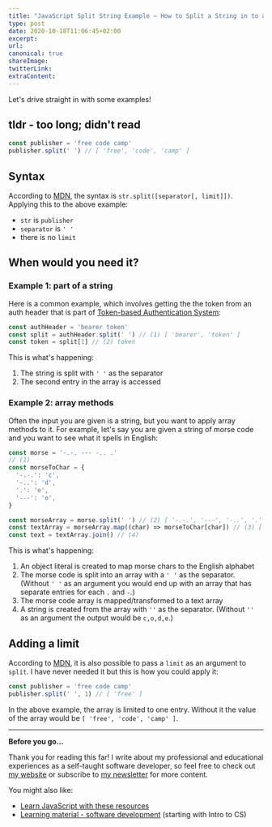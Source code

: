 ```yaml
---
title: "JavaScript Split String Example – How to Split a String in to an Array in JS"
type: post
date: 2020-10-18T11:06:45+02:00
excerpt: 
url: 
canonical: true
shareImage:
twitterLink:
extraContent:
---
```


<!--more-->
<!-- og:description -->

Let's drive straight in with some examples!

## tldr - too long; didn't read

```javascript
const publisher = 'free code camp'
publisher.split(' ') // [ 'free', 'code', 'camp' ]
```

## Syntax

According to [MDN](https://developer.mozilla.org/en-US/docs/Web/JavaScript/Reference/Global_Objects/String/split), the syntax is `str.split([separator[, limit]])`. Applying this to the above example:

- `str` is `publisher`
- `separator` is `' '`
- there is no `limit`

## When would you need it?

### Example 1: part of a string

Here is a common example, which involves getting the the token from an auth header that is part of [Token-based Authentication System](https://www.okta.com/identity-101/what-is-token-based-authentication/):

```javascript
const authHeader = 'bearer token'
const split = authHeader.split(' ') // (1) [ 'bearer', 'token' ]
const token = split[1] // (2) token
```

This is what's happening:

1. The string is split with `' '` as the separator
1. The second entry in the array is accessed

### Example 2: array methods

Often the input you are given is a string, but you want to apply array methods to it. For example, let's say you are given a string of morse code and you want to see what it spells in English:

```javascript
const morse = '-.-. --- -.. .'
// (1)
const morseToChar = {
  '-.-.': 'c',
  '-..': 'd',
  '.': 'e',
  '---': 'o',
}

const morseArray = morse.split(' ') // (2) [ '-.-.', '---', '-..', '.' ]
const textArray = morseArray.map((char) => morseToChar[char]) // (3) [ 'c', 'o', 'd', 'e' ]
const text = textArray.join() // (4)
```

This is what's happening:

1. An object literal is created to map morse chars to the English alphabet
1. The morse code is split into an array with a `' '` as the separator. (Without `' '` as an argument you would end up with an array that has separate entries for each `.` and `-`.)
1. The morse code array is mapped/transformed to a text array
1. A string is created from the array with `''` as the separator. (Without `''` as an argument the output would be `c,o,d,e`.)

## Adding a limit

According to [MDN](https://developer.mozilla.org/en-US/docs/Web/JavaScript/Reference/Global_Objects/String/split), it is also possible to pass a `limit` as an argument to `split`. I have never needed it but this is how you could apply it:

```javascript
const publisher = 'free code camp'
publisher.split(' ', 1) // [ 'free' ]
```

In the above example, the array is limited to one entry. Without it the value of the array would be `[ 'free', 'code', 'camp' ]`.

---

**Before you go…** 

Thank you for reading this far! I write about my professional and educational experiences as a self-taught software developer, so feel free to check out [my website](https://learnitmyway.com/) or subscribe to [my newsletter](https://learnitmyway.com/newsletter) for more content.

You might also like:

- [Learn JavaScript with these resources](https://learnitmyway.com/learn-javascript-with-these-resources/)
- [Learning material - software development](https://www.learnitmyway.com/2016/11/11/learning-material-software-development/) (starting with Intro to CS)
